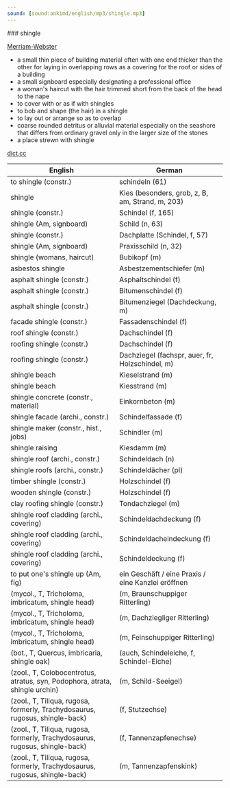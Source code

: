 ```yaml
---
sound: [sound:ankimd/english/mp3/shingle.mp3]
---
```


\### shingle

[Merriam-Webster](https://www.merriam-webster.com/dictionary/shingle)

- a small thin piece of building material often with one end thicker than the other for laying in overlapping rows as a covering for the roof or sides of a building
- a small signboard especially designating a professional office
- a woman's haircut with the hair trimmed short from the back of the head to the nape
- to cover with or as if with shingles
- to bob and shape (the hair) in a shingle
- to lay out or arrange so as to overlap
- coarse rounded detritus or alluvial material especially on the seashore that differs from ordinary gravel only in the larger size of the stones
- a place strewn with shingle

[dict.cc](https://www.dict.cc/shingle)

| English        | German       |
| -------------- | ------------ |
| to shingle (constr.) | schindeln (61) |
| shingle | Kies (besonders, grob, z, B, am, Strand, m, 203) |
| shingle (constr.) | Schindel (f, 165) |
| shingle (Am, signboard) | Schild (n, 63) |
| shingle (constr.) | Dachplatte (Schindel, f, 57) |
| shingle (Am, signboard) | Praxisschild (n, 32) |
| shingle (womans, haircut) | Bubikopf (m) |
| asbestos shingle | Asbestzementschiefer (m) |
| asphalt shingle (constr.) | Asphaltschindel (f) |
| asphalt shingle (constr.) | Bitumenschindel (f) |
| asphalt shingle (constr.) | Bitumenziegel (Dachdeckung, m) |
| facade shingle (constr.) | Fassadenschindel (f) |
| roof shingle (constr.) | Dachschindel (f) |
| roofing shingle (constr.) | Dachschindel (f) |
| roofing shingle (constr.) | Dachziegel (fachspr, auer, fr, Holzschindel, m) |
| shingle beach | Kieselstrand (m) |
| shingle beach | Kiesstrand (m) |
| shingle concrete (constr., material) | Einkornbeton (m) |
| shingle facade (archi., constr.) | Schindelfassade (f) |
| shingle maker (constr., hist., jobs) | Schindler (m) |
| shingle raising | Kiesdamm (m) |
| shingle roof (archi., constr.) | Schindeldach (n) |
| shingle roofs (archi., constr.) | Schindeldächer (pl) |
| timber shingle (constr.) | Holzschindel (f) |
| wooden shingle (constr.) | Holzschindel (f) |
| clay roofing shingle (constr.) | Tondachziegel (m) |
| shingle roof cladding (archi., covering) | Schindeldachdeckung (f) |
| shingle roof cladding (archi., covering) | Schindeldacheindeckung (f) |
| shingle roof cladding (archi., covering) | Schindeldeckung (f) |
| to put one's shingle up (Am, fig) | ein Geschäft / eine Praxis / eine Kanzlei eröffnen |
|  (mycol., T, Tricholoma, imbricatum, shingle head) |  (m, Braunschuppiger Ritterling) |
|  (mycol., T, Tricholoma, imbricatum, shingle head) |  (m, Dachziegliger Ritterling) |
|  (mycol., T, Tricholoma, imbricatum, shingle head) |  (m, Feinschuppiger Ritterling) |
|  (bot., T, Quercus, imbricaria, shingle oak) |  (auch, Schindeleiche, f, Schindel-Eiche) |
|  (zool., T, Colobocentrotus, atratus, syn, Podophora, atrata, shingle urchin) |  (m, Schild-Seeigel) |
|  (zool., T, Tiliqua, rugosa, formerly, Trachydosaurus, rugosus, shingle-back) |  (f, Stutzechse) |
|  (zool., T, Tiliqua, rugosa, formerly, Trachydosaurus, rugosus, shingle-back) |  (f, Tannenzapfenechse) |
|  (zool., T, Tiliqua, rugosa, formerly, Trachydosaurus, rugosus, shingle-back) |  (m, Tannenzapfenskink) |
